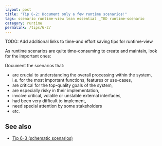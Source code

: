 ```yaml
---
layout: post
title: "Tip 6-2: Document only a few runtime scenarios!"
tags: scenario runtime-view lean essential _TBD runtime-scenario
category: runtime
permalink: /tips/6-2/
---
```

TODO: Add additional links to time-and effort saving tips for runtime-view

As runtime scenarios are quite time-consuming to create and maintain,
look for the important ones:

Document the scenarios that:

* are crucial to understanding the overall processing within the system, i.e.
for the most important functions, features or use-cases,
* are critical for the top-quality goals of the system,
* are especially risky in their implementation,
* involve critical, volatile or unstable external interfaces,
* had been very difficult to implement,
* need special attention by some stakeholders
* etc.


## See also

* [Tip 6-3 (schematic scenarios)](/tips/6-3)
